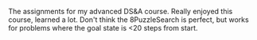 The assignments for my advanced DS&A course. Really enjoyed this course, learned a lot. Don't think the 8PuzzleSearch is perfect, but works for problems where the goal state is <20 steps from start. 
